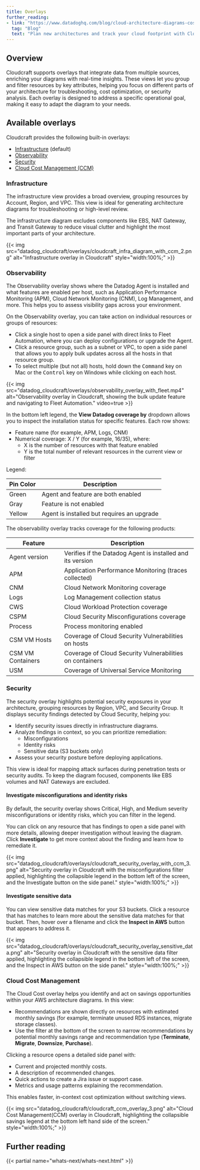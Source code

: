 ```yaml
---
title: Overlays
further_reading:
- link: "https://www.datadoghq.com/blog/cloud-architecture-diagrams-cost-compliance-cloudcraft-datadog/"
  tag: "Blog"
  text: "Plan new architectures and track your cloud footprint with Cloudcraft (Standalone)"
---
```


## Overview

Cloudcraft supports overlays that integrate data from multiple sources, enriching your diagrams with real-time insights. These views let you group and filter resources by key attributes, helping you focus on different parts of your architecture for troubleshooting, cost optimization, or security analysis. Each overlay is designed to address a specific operational goal, making it easy to adapt the diagram to your needs.

## Available overlays

Cloudcraft provides the following built-in overlays: 

- [Infrastructure](#infrastructure) (default) 
- [Observability](#observability)
- [Security](#security)
- [Cloud Cost Management (CCM)](#cloud-cost-management)

### Infrastructure

The infrastructure view provides a broad overview, grouping resources by Account, Region, and VPC. This view is ideal for generating architecture diagrams for troubleshooting or high-level review.

The infrastructure diagram excludes components like EBS, NAT Gateway, and Transit Gateway to reduce visual clutter and highlight the most important parts of your architecture.

{{< img src="datadog_cloudcraft/overlays/cloudcraft_infra_diagram_with_ccm_2.png" alt="Infrastructure overlay in Cloudcraft" style="width:100%;" >}}

### Observability 

The Observability overlay shows where the Datadog Agent is installed and what features are enabled per host, such as Application Performance Monitoring (APM), Cloud Network Monitoring (CNM), Log Management, and more. This helps you to assess visibility gaps across your environment.

On the Observability overlay, you can take action on individual resources or groups of resources:

- Click a single host to open a side panel with direct links to Fleet Automation, where you can deploy configurations or upgrade the Agent.
- Click a resource group, such as a subnet or VPC, to open a side panel that allows you to apply bulk updates across all the hosts in that resource group.
- To select multiple (but not all) hosts, hold down the <kbd>Command</kbd> key on Mac or the <kbd>Control</kbd> key on Windows while clicking on each host.

{{< img src="datadog_cloudcraft/overlays/observability_overlay_with_fleet.mp4" alt="Observability overlay in Cloudcraft, showing the bulk update feature and navigating to Fleet Automation." video=true >}}

In the bottom left legend, the **View Datadog coverage by** dropdown allows you to inspect the installation status for specific features. Each row shows:

- Feature name (for example, APM, Logs, CNM)
- Numerical coverage: X / Y (for example, 16/35), where:
  - X is the number of resources with that feature enabled
  - Y is the total number of relevant resources in the current view or filter

Legend:

| Pin Color | Description                                               |
|-----------|-----------------------------------------------------------|
| Green     | Agent and feature are both enabled                        |
| Gray      | Feature is not enabled                                    |
| Yellow    | Agent is installed but requires an upgrade               |

The observability overlay tracks coverage for the following products:

| Feature           | Description                                                        |
|-------------------|--------------------------------------------------------------------|
| Agent version     | Verifies if the Datadog Agent is installed and its version         |
| APM               | Application Performance Monitoring (traces collected)        |
| CNM               | Cloud Network Monitoring coverage                                 |
| Logs              | Log Management collection status                                              |
| CWS               | Cloud Workload Protection coverage                                   |
| CSPM              | Cloud Security Misconfigurations coverage                         |
| Process           | Process monitoring enabled                                         |
| CSM VM Hosts      | Coverage of Cloud Security Vulnerabilities on hosts          |
| CSM VM Containers | Coverage of Cloud Security Vulnerabilities on containers                |
| USM | Coverage of Universal Service Monitoring                |

### Security

The security overlay highlights potential security exposures in your architecture, grouping resources by Region, VPC, and Security Group. It displays security findings detected by Cloud Security, helping you:

- Identify security issues directly in infrastructure diagrams.
- Analyze findings in context, so you can prioritize remediation:
  - Misconfigurations
  - Identity risks
  - Sensitive data (S3 buckets only)
- Assess your security posture before deploying applications.

This view is ideal for mapping attack surfaces during penetration tests or security audits. To keep the diagram focused, components like EBS volumes and NAT Gateways are excluded. 

#### Investigate misconfigurations and identity risks

By default, the security overlay shows Critical, High, and Medium severity misconfigurations or identity risks, which you can filter in the legend.

You can click on any resource that has findings to open a side panel with more details, allowing deeper investigation without leaving the diagram. Click **Investigate** to get more context about the finding and learn how to remediate it.

{{< img src="datadog_cloudcraft/overlays/cloudcraft_security_overlay_with_ccm_3.png" alt="Security overlay in Cloudcraft with the misconfigurations filter applied, highlighting the collapsible legend in the bottom left of the screen, and the Investigate button on the side panel." style="width:100%;" >}}

#### Investigate sensitive data

You can view sensitive data matches for your S3 buckets. Click a resource that has matches to learn more about the sensitive data matches for that bucket. Then, hover over a filename and click the **Inspect in AWS** button that appears to address it.

{{< img src="datadog_cloudcraft/overlays/cloudcraft_security_overlay_sensitive_data.png" alt="Security overlay in Cloudcraft with the sensitive data filter applied, highlighting the collapsible legend in the bottom left of the screen, and the Inspect in AWS button on the side panel." style="width:100%;" >}}

### Cloud Cost Management 

The Cloud Cost overlay helps you identify and act on savings opportunities within your AWS architecture diagrams.
In this view:

- Recommendations are shown directly on resources with estimated monthly savings (for example, terminate unused RDS instances, migrate storage classes).
- Use the filter at the bottom of the screen to narrow recommendations by potential monthly savings range and recommendation type (**Terminate**, **Migrate**, **Downsize**, **Purchase**).

Clicking a resource opens a detailed side panel with:

- Current and projected monthly costs.
- A description of recommended changes.
- Quick actions to create a Jira issue or support case.
- Metrics and usage patterns explaining the recommendation.

This enables faster, in-context cost optimization without switching views.

{{< img src="datadog_cloudcraft/cloudcraft_ccm_overlay_3.png" alt="Cloud Cost Management(CCM) overlay in Cloudcraft, highlighting the collapsible savings legend at the bottom left hand side of the screen." style="width:100%;" >}}

## Further reading

{{< partial name="whats-next/whats-next.html" >}}

[1]: /agent/fleet_automation